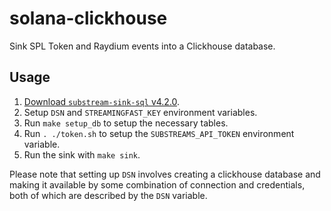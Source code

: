 # solana-clickhouse
Sink SPL Token and Raydium events into a Clickhouse database.

## Usage
1. [Download `substream-sink-sql` v4.2.0](https://github.com/streamingfast/substreams-sink-sql/releases/tag/v4.2.0).
2. Setup `DSN` and `STREAMINGFAST_KEY` environment variables.
3. Run `make setup_db` to setup the necessary tables.
4. Run `. ./token.sh` to setup the `SUBSTREAMS_API_TOKEN` environment variable.
5. Run the sink with `make sink`.

Please note that setting up `DSN` involves creating a clickhouse database and making it available by some combination of connection and credentials, both of which are described by the `DSN` variable.
